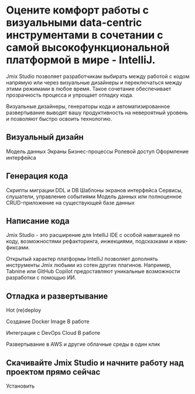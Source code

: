 # Оцените комфорт работы с визуальными data-centric инструментами в сочетании с самой высокофункциональной платформой в мире - IntelliJ.

Jmix Studio позволяет разработчикам выбирать между работой с кодом напрямую или через визуальные дизайнеры и переключаться между этими режимами в любое время. Такое сочетание обеспечивает прозрачность процесса и упрощает отладку кода.

Визуальные дизайнеры, генераторы кода и автоматизированное развертывание выводят вашу продуктивность на невероятный уровень и позволяют быстро освоить технологию.

## Визуальный дизайн

Модель данных
Экраны
Бизнес-процессы 
Ролевой доступ
Оформление интерфейса

## Генерация кода
Скрипты миграции DDL и DB
Шаблоны экранов интерфейса
Сервисы, слушатели, управление событиями
Модель данных или полноценное CRUD-приложение на существующей базе данных

## Написание кода
Jmix Studio - это расширение для IntelliJ IDE с особой навигацией по коду, возможностями рефакторинга, инжекциями, подсказками и квик-фиксами.

Открытый характер платформы IntelliJ позволяет дополнять инструменты Jmix любыми из сотен других плагинов. Например, Tabnine или GitHub Copilot предоставляют уникальные возможности разработки с помощью ИИ.


## Отладка и развертывание

Hot (re)deploy

Создание Docker Image
В работе

Интеграция с DevOps Cloud
В работе

Развертывание в AWS и другие облачные среды в один клик

## Скачивайте Jmix Studio и начните работу над проектом прямо сейчас
Установить
